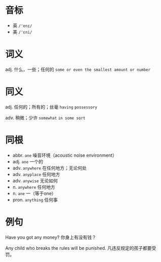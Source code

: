# 音标

- 英 `/'enɪ/`
- 美 `/'ɛni/`

# 词义

adj. 什么，一些；任何的
`some or even the smallest amount or number`

# 同义

adj. 任何的；所有的；丝毫
`having` `possessory`

adv. 稍微；少许
`somewhat` `in some sort`

# 同根

- abbr. `ane` 噪音环境（acoustic noise environment）
- adj. `ane` 一个的
- adv. `anywhere` 在任何地方；无论何处
- adv. `anyplace` 任何地方
- adv. `anywise` 无论如何
- n. `anywhere` 任何地方
- n. `ane` 一（等于one）
- pron. `anything` 任何事

# 例句

Have you got any money?
你身上有没有钱？

Any child who breaks the rules will be punished.
凡违反规定的孩子都要受罚。


